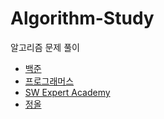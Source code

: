 # Algorithm-Study
알고리즘 문제 풀이
- [백준](https://github.com/nohyoonko/Algorithm-Study/tree/master/Baekjoon)
- [프로그래머스](https://github.com/nohyoonko/Algorithm-Study/tree/master/Programmers)
- [SW Expert Academy](https://github.com/nohyoonko/Algorithm-Study/tree/master/SWExpertAcademy)
- [정올](http://jungol.co.kr/)
